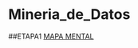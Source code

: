 # Mineria_de_Datos

##ETAPA1
[MAPA MENTAL](https://github.com/lizbethaltamirano/MIneria_de_Datos/blob/Mineria_de_Datos/MapaMental_1_1732753.pdf)
